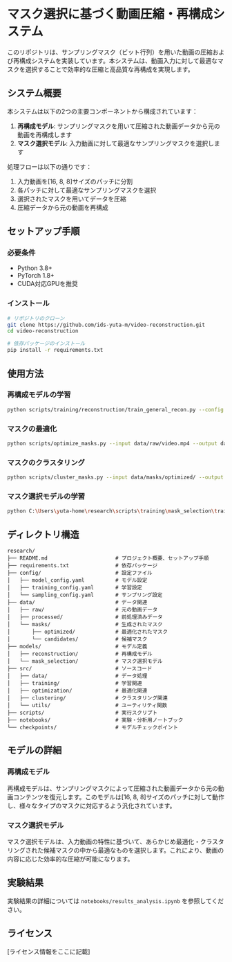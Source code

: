 # マスク選択に基づく動画圧縮・再構成システム

このリポジトリは、サンプリングマスク（ビット行列）を用いた動画の圧縮および再構成システムを実装しています。本システムは、動画入力に対して最適なマスクを選択することで効率的な圧縮と高品質な再構成を実現します。

## システム概要

本システムは以下の2つの主要コンポーネントから構成されています：

1. **再構成モデル**: サンプリングマスクを用いて圧縮された動画データから元の動画を再構成します
2. **マスク選択モデル**: 入力動画に対して最適なサンプリングマスクを選択します

処理フローは以下の通りです：

1. 入力動画を[16, 8, 8]サイズのパッチに分割
2. 各パッチに対して最適なサンプリングマスクを選択
3. 選択されたマスクを用いてデータを圧縮
4. 圧縮データから元の動画を再構成

## セットアップ手順

### 必要条件

- Python 3.8+
- PyTorch 1.8+
- CUDA対応GPUを推奨

### インストール

```bash
# リポジトリのクローン
git clone https://github.com/ids-yuta-m/video-reconstruction.git
cd video-reconstruction

# 依存パッケージのインストール
pip install -r requirements.txt
```

## 使用方法

### 再構成モデルの学習

```bash
python scripts/training/reconstruction/train_general_recon.py --config config/training/reconstruction/training_config.yaml
```

### マスクの最適化

```bash
python scripts/optimize_masks.py --input data/raw/video.mp4 --output data/masks/optimized/
```

### マスクのクラスタリング

```bash
python scripts/cluster_masks.py --input data/masks/optimized/ --output data/masks/candidates/
```

### マスク選択モデルの学習

```bash
python C:\Users\yuta-home\research\scripts\training\mask_selection\train_mask_selector.py --config C:\Users\yuta-home\research\config\training\mask_selection\training_config.yaml
```

## ディレクトリ構造

```
research/
├── README.md                      # プロジェクト概要、セットアップ手順
├── requirements.txt               # 依存パッケージ
├── config/                        # 設定ファイル
│   ├── model_config.yaml          # モデル設定
│   ├── training_config.yaml       # 学習設定
│   └── sampling_config.yaml       # サンプリング設定
├── data/                          # データ関連
│   ├── raw/                       # 元の動画データ
│   ├── processed/                 # 前処理済みデータ
│   └── masks/                     # 生成されたマスク
│       ├── optimized/             # 最適化されたマスク
│       └── candidates/            # 候補マスク
├── models/                        # モデル定義
│   ├── reconstruction/            # 再構成モデル
│   └── mask_selection/            # マスク選択モデル
├── src/                           # ソースコード
│   ├── data/                      # データ処理
│   ├── training/                  # 学習関連
│   ├── optimization/              # 最適化関連
│   ├── clustering/                # クラスタリング関連
│   └── utils/                     # ユーティリティ関数
├── scripts/                       # 実行スクリプト
├── notebooks/                     # 実験・分析用ノートブック
└── checkpoints/                   # モデルチェックポイント
```

## モデルの詳細

### 再構成モデル

再構成モデルは、サンプリングマスクによって圧縮された動画データから元の動画コンテンツを復元します。このモデルは[16, 8, 8]サイズのパッチに対して動作し、様々なタイプのマスクに対応するよう汎化されています。

### マスク選択モデル

マスク選択モデルは、入力動画の特性に基づいて、あらかじめ最適化・クラスタリングされた候補マスクの中から最適なものを選択します。これにより、動画の内容に応じた効率的な圧縮が可能になります。

## 実験結果

実験結果の詳細については `notebooks/results_analysis.ipynb` を参照してください。

## ライセンス

[ライセンス情報をここに記載]